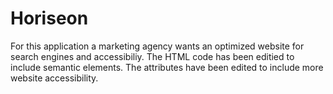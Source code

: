 # Horiseon
For this application a marketing agency wants an optimized website for search engines and accessibiliy. The HTML code has been editied to include semantic elements. The attributes have been edited to include more website accessibility.